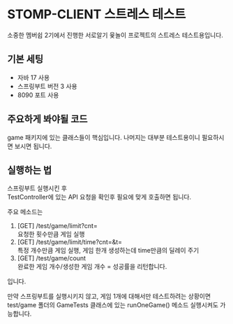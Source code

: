 # STOMP-CLIENT 스트레스 테스트
소중한 멤버쉽 2기에서 진행한 서로알기 윷놀이 프로젝트의 스트레스 테스트용입니다.  

## 기본 세팅
- 자바 17 사용
- 스프링부트 버전 3 사용
- 8090 포트 사용


## 주요하게 봐야될 코드
game 패키지에 있는 클래스들이 핵심입니다. 나머지는 대부분 테스트용이니 필요하시면 보시면 됩니다.


## 실행하는 법
스프링부트 실행시킨 후  
TestController에 있는 API 요청을 확인후 필요에 맞게 호출하면 됩니다.
  
주요 메소드는  
1. [GET] /test/game/limit?cnt=  
    요청한 횟수만큼 게임 실행
2. [GET] /test/game/limit/time?cnt=&t=  
   특정 개수만큼 게임 실행, 게임 한개 생성하는데 time만큼의 딜레이 주기  
3. [GET] /test/game/count  
   완료한 게임 개수/생성한 게임 개수 = 성공률을 리턴합니다.

입니다.

만약 스프링부트를 실행시키지 않고, 게임 1개에 대해서만 테스트하려는 상황이면  
test/game 폴더의 GameTests 클래스에 있는 runOneGame() 메소드 실행시켜도 가능합니다.
